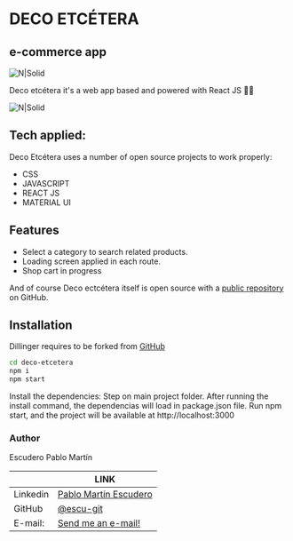 # DECO ETCÉTERA 
## e-commerce app 

![N|Solid](https://i.ibb.co/MDSKnm4/DECOETC-logo.png)

Deco etcétera it's a web app based and powered with React JS 👨‍💻

![N|Solid](https://i.ibb.co/gdCx5Xp/Hnet-image-1.gif)

## Tech applied:
Deco Etcétera uses a number of open source projects to work properly:
- CSS 
- JAVASCRIPT
- REACT JS
- MATERIAL UI

## Features
- Select a category to search related products.
- Loading screen applied in each route.
- Shop cart in progress

And of course Deco ectcétera itself is open source with a [public repository][dill] on GitHub.

## Installation

Dillinger requires to be forked from [GitHub][dill]
```sh
cd deco-etcetera
npm i
npm start
```

Install the dependencies:
Step on main project folder.
After running the install command, the dependencias will load in package.json file.
Run npm start, and the project will be available at http://localhost:3000

### Author
Escudero Pablo Martín

|  | LINK |
| ------ | ------ |
| Linkedin | [Pablo Martín Escudero][linkedin] |
| GitHub | [@escu-git][github] |
| E-mail: | [Send me an e-mail!][email] |



[//]: References:

   [dill]: <https://github.com/escu-git/deco-etcetera>
   [linkedin]: <https://www.linkedin.com/in/pablomartinescudero/>
   [email]: <mailto:escuderopablo@hotmail.com.ar>
   [github]: <https://github.com/escu-git/deco-etcetera>
